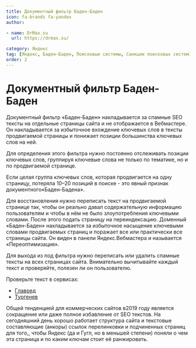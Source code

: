 ```yaml
---
title: Документный фильтр Баден-Баден
icon: fa-brands fa-yandex
author:

- name: DrMax.su
  url: https://drmax.su/

category: Яндекс
tag: [Яндекс, Баден-Баден, Поисковые системы, Санкции поисковых систем]
order: 2
---
```


# Документный фильтр Баден-Баден

Документный фильтр «Баден-Баден» накладывается за спамные SEO тексты на отдельные страницы сайта и не отображается в
Вебмастере. Он накладывается за избыточное вхождение ключевых слов в тексты продвигаемой страницы и понижает позиции
большинства ключевых слов на ней.

Для определения этого фильтра нужно постоянно отслеживать позиции ключевых слов, группируя ключевые слова не только по тематике, но и по продвигаемой странице.

Если целая группа ключевых слов, которая продвигается на одну страницу, потеряла 10–20 позиций в поиске - это явный признак документного«Баден-Бадена».

Для восстановления нужно переписать текст на продвигаемой странице так, чтобы он реально давал содержательную информацию пользователям и чтобы в нём не было злоупотребления ключевыми словами. После этого подать страницу на переиндексацию. Доменный «Баден-Баден» накладывается за избыточное насыщение ключевыми словами продвигаемых страниц и поражает все или практически все страницы сайта. Он виден в панели Яндекс.Вебмастера и называется «Переоптимизация».

Для выхода из под фильтра нужно переписать или удалить спамные тексты на всех страницах сайта. Внимательно вычитывайте каждый текст и проверяйте, полезен ли он пользователю.

Проверьте текст в сервисах:

* [Главред](https://glvrd.ru/)
* [Тургенев](https://turgenev.ashmanov.com/)

Общей тенденцией для коммерческих сайтов в2019 году является сокращение или даже полное избавление от SEO текстов. На сегодняшний день хорошо работает структура сайта и текстовые составляющие (анкоры) ссылок перелинковки и подчиненных страниц для того,, чтобы Яндекс (да и Гугл, но в меньшей степени) поняли о чем эта страница и по каким ключам стоит её ранжировать.
